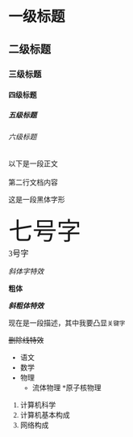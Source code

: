 
# 一级标题
## 二级标题
### 三级标题
#### 四级标题
##### 五级标题
###### 六级标题

以下是一段正文<br><br>
第二行文档内容

<font face="黑体">这是一段黑体字形</fot>

<font size=7>七号字</font><br>
<font size=3>3号字</font><br>


*斜体字特效*

**粗体**

***斜粗体特效***

现在是一段描述，其中我要凸显`关键字`

~~删除线特效~~

* 语文
* 数学
* 物理
  * 流体物理
	*原子核物理

1. 计算机科学
  1. 计算机基本构成
  2. 网络构成

